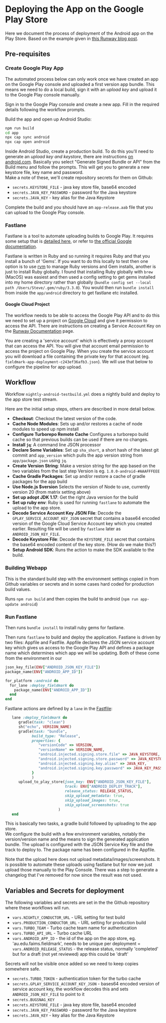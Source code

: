 # Deploying the App on the Google Play Store

Here we document the process of deployment of the Android app on the Play Store.
Based on the example given in [this Runway blog post](https://www.runway.team/blog/ci-cd-pipeline-android-app-fastlane-github-actions).

## Pre-requisites

### Create Google Play App

The automated process below can only work once we have created an app on the
Google Play console and uploaded a first version app bundle.  This means we need
to do a local build, sign it with an _upload key_ and upload it to the
Google Play console manually.

Sign in to the Google Play console and create a new app. Fill in the required
details following the workflow prompts.  

Build the app and open up Android Studio:

```bash
npm run build
cd app
npx cap sync android
npx cap open android
```

Inside Android Studio, create a production build. To do this you'll need to generate
an _upload key and keystore_, there are instructions 
[on android.com](https://developer.android.com/studio/publish/app-signing#sign-apk).
Basically you select "Generate Signed Bundle or API" from the Build menu and follow the
prompts. This will get you to generate a new keystore file, key name and password.  
Make a note of these, we'll create repository secrets for them on Github:

- `secrets.KEYSTORE_FILE` - java key store file, base64 encoded
- `secrets.JAVA_KEY_PASSWORD` - password for the Java keystore
- `secrets.JAVA_KEY` - key alias for the Java Keystore

Complete the build and you should have an `app-release.aab` file that you can
upload to the Google Play console.

### Fastlane

Fastlane is a tool to automate uploading builds to Google Play. It requires some setup that
is [detailed here](https://docs.fastlane.tools/getting-started/android/setup/), or refer
to [the official Google documentation](https://developers.google.com/android-publisher/getting_started/).

Fastlane is written in Ruby and so running it requires Ruby and that you install
a bunch of 'Gems'.   If you want to do this locally to test then one option is
to use [rvm](https://rvm.io/) to manage Ruby versions and Gem installs, another is
just to install Ruby globally.   I found that installing Ruby globally with
`brew` (MacOS) was easiest and then used a config setting to get gems installed
into my home directory rather than globally (`bundle config set --local path /Users/Steve/.gem/ruby/3.3.0`).  You would then run `bundle install` from inside the `app/android`
directory to get fastlane etc installed.

#### Google Cloud Project

The workflow needs to be able to access the Google Play API and to do this we need
to set up a project on [Google Cloud](https://console.cloud.google.com/) and give it
permission to access the API. There are instructions on creating a Service Account Key on
the [Runway Documentation](https://docs.runway.team/integrations/app-stores/google-play-console#service-account-api-key-setup) page.  

You are creating a 'service account' which is effectively a proxy account that can
access the API.  You will give that account email permission to access the project
on Google Play. When you create the service account you will download a file containing
the private key for that account (eg. `fieldmark-app-deployment-c243ef36afb3.json`).
We will use that below to configure the pipeline for app upload.

## Workflow

Workflow `nightly-android-testbuild.yml` does a nightly build and deploy to the app store test stream.

Here are the initial setup steps, others are described in more detail below.

- __Checkout__: Checkout the latest version of the code.
- __Cache Node Modules__: Sets up and/or restores a cache of node modules to speed up npm install
- __Configure Turborepo Remote Cache__
Configures a turborepo build cache so that previous builds can be used if there
are no changes.
- __Install `jq`__: A command line JSON processor
- __Declare Some Variables__: Set up `sha_short`, a short hash of the latest git commit and `app_version` which pulls the app version string from `app/package.json` using `jq`.
- __Create Version String__: Make a version string for the app based on the two variables from the last step
Version is eg. `1.0.0-android-#AAAFFFEEE`
- __Cache Gradle Packages__:
Set up and/or restore a cache of gradle packages for the app build
- __Use Node.js $version__
Selects the version of Node to use, currently version 20 (from matrix setting above)
- __Set up adopt JDK 1.17__:
Get the right Java version for the build
- __Set up ruby env__:
Ruby is used for running `fastlane` to automate the upload to the app store.
- __Decode Service Account Key JSON File__:
Decode the `GPLAY_SERVICE_ACCOUNT_KEY_JSON` secret that contains a base64 encoded
version of the Google Cloud Service Account key which you created earlier.  Resulting file will be used by `fastlane` later as `ANDROID_JSON_KEY_FILE`.
- __Decode Keystore File__:
Decode the `KEYSTORE_FILE` secret that contains the base64 encoded content of the
key store. (How do we make this?)
- __Setup Android SDK__:
Runs the action to make the SDK available to the build.

### Building Webapp

This is the standard build step with the environment settings copied in from
Github variables or secrets and in some cases hard coded for production build
values.

Runs `npm run build` and then copies the build to android (`npm run app-update android`)

### Run Fastlane

Then runs `bundle install` to install ruby gems for fastlane.

Then runs `fastlane` to build and deploy the application. Fastlane is driven by
two files: Appfile and Fastfile. Appfile declares the JSON service account key
which gives us access
to the Google Play API and defines a package name which determines which app
we will be updating.  Both of these come from the environment in our

```ruby
json_key_file(ENV["ANDROID_JSON_KEY_FILE"])
package_name(ENV["ANDROID_APP_ID"])

for_platform :android do
  for_lane :deploy_fieldmark do
    package_name(ENV["ANDROID_APP_ID"])
  end
end
```

Fastlane actions are defined by a `lane` in the [Fastfile](../../app/android/fastlane/Fastfile):

```ruby
   lane :deploy_fieldmark do
      gradle(task: "clean")
      sh("echo", VERSION_NAME)
      gradle(task: "bundle",
            build_type: "Release",
            properties: {
               "versionCode" => VERSION,
               "versionName" => VERSION_NAME,
               "android.injected.signing.store.file" => JAVA_KEYSTORE,
               "android.injected.signing.store.password" => JAVA_KEYSTORE_PASSWORD,
               "android.injected.signing.key.alias" => JAVA_KEY,
               "android.injected.signing.key.password" => JAVA_KEY_PASSWORD,           
            }
            )
      upload_to_play_store(json_key: ENV["ANDROID_JSON_KEY_FILE"],
                           track: ENV["ANDROID_DEPLOY_TRACK"],
                           release_status: RELEASE_STATUS,
                           skip_upload_metadata: true,
                           skip_upload_images: true,
                           skip_upload_screenshots: true
                        )
   end
```

This is basically two tasks, a gradle build followed by uploading to the app store.  
We configure the build with a few environment variables, notably the version/version
name and the means to sign the generated application bundle.  The upload is
configured with the JSON Service Key file and the track to deploy to. The
package name has been configured in the Appfile.

Note that the upload here does not upload metadata/images/screenshots. It is
possible to automate these uploads using fastlane but for now we just upload
those manually to the Play Console.  There was a step to generate a changelog
that I've removed for now since the result was not used.

## Variables and Secrets for deployment

The following variables and secrets are set in the the Github repository
where these workflows will run.  

- `vars.NIGHTLY_CONDUCTOR_URL` - URL setting for test build
- `vars.PRODUCTION_CONDUCTOR_URL` - URL setting for production build
- `vars.TURBO_TEAM` - Turbo cache team name for authentication
- `vars.TURBO_API_URL` - Turbo cache URL
- `vars.ANDROID_APP_ID` - the id of the app on the app store, eg. 'au.edu.faims.fieldmark', needs to be unique per deployment
= `vars.ANDROID_RELEASE_STATUS` - the release status, normally 'completed' but for a draft (not yet reviewed) app this could be 'draft'

Secrets will not be visible once added so we need to keep copies somewhere safe.

- `secrets.TURBO_TOKEN` - authentication token for the turbo cache
- `secrets.GPLAY_SERVICE_ACCOUNT_KEY_JSON` - bases64 encoded version of service account key, the workflow decodes this and sets `ANDROID_JSON_KEY_FILE` to point to it
- `secrets.BUGSNAG_KEY`
- `secrets.KEYSTORE_FILE` - java key store file, base64 encoded
- `secrets.JAVA_KEY_PASSWORD` - password for the Java keystore
- `secrets.JAVA_KEY` - key alias for the Java Keystore
